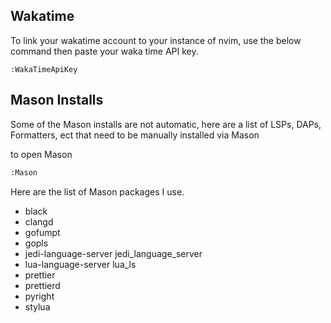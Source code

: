 ## Wakatime

To link your wakatime account to your instance of nvim, use the below command then paste your waka time API key.

```vi
:WakaTimeApiKey
```

## Mason Installs

Some of the Mason installs are not automatic, here are a list of LSPs, DAPs, Formatters, ect that need to be manually installed via Mason

to open Mason

```sh
:Mason
```

Here are the list of Mason packages I use.

- black
- clangd
- gofumpt
- gopls
- jedi-language-server jedi_language_server
- lua-language-server lua_ls
- prettier
- prettierd
- pyright
- stylua
